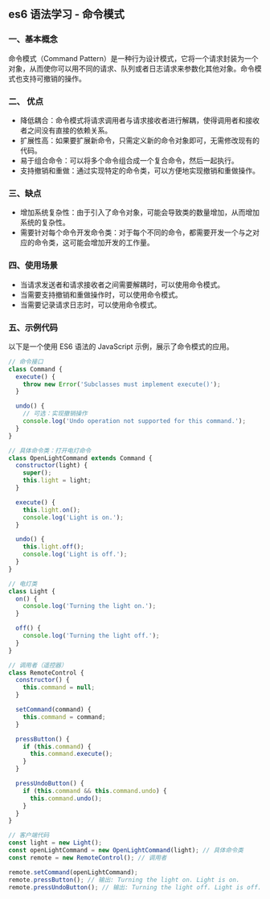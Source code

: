 ## es6 语法学习 - 命令模式

### 一、基本概念

命令模式（Command Pattern）是一种行为设计模式，它将一个请求封装为一个对象，从而使你可以用不同的请求、队列或者日志请求来参数化其他对象。命令模式也支持可撤销的操作。

### 二、 优点

- 降低耦合：命令模式将请求调用者与请求接收者进行解耦，使得调用者和接收者之间没有直接的依赖关系。
- 扩展性高：如果要扩展新命令，只需定义新的命令对象即可，无需修改现有的代码。
- 易于组合命令：可以将多个命令组合成一个复合命令，然后一起执行。
- 支持撤销和重做：通过实现特定的命令类，可以方便地实现撤销和重做操作。

### 三、缺点

- 增加系统复杂性：由于引入了命令对象，可能会导致类的数量增加，从而增加系统的复杂性。
- 需要针对每个命令开发命令类：对于每个不同的命令，都需要开发一个与之对应的命令类，这可能会增加开发的工作量。

### 四、使用场景

- 当请求发送者和请求接收者之间需要解耦时，可以使用命令模式。
- 当需要支持撤销和重做操作时，可以使用命令模式。
- 当需要记录请求日志时，可以使用命令模式。

### 五、示例代码

以下是一个使用 ES6 语法的 JavaScript 示例，展示了命令模式的应用。

```javascript
// 命令接口
class Command {
  execute() {
    throw new Error('Subclasses must implement execute()');
  }

  undo() {
    // 可选：实现撤销操作
    console.log('Undo operation not supported for this command.');
  }
}

// 具体命令类：打开电灯命令
class OpenLightCommand extends Command {
  constructor(light) {
    super();
    this.light = light;
  }

  execute() {
    this.light.on();
    console.log('Light is on.');
  }

  undo() {
    this.light.off();
    console.log('Light is off.');
  }
}

// 电灯类
class Light {
  on() {
    console.log('Turning the light on.');
  }

  off() {
    console.log('Turning the light off.');
  }
}

// 调用者（遥控器）
class RemoteControl {
  constructor() {
    this.command = null;
  }

  setCommand(command) {
    this.command = command;
  }

  pressButton() {
    if (this.command) {
      this.command.execute();
    }
  }

  pressUndoButton() {
    if (this.command && this.command.undo) {
      this.command.undo();
    }
  }
}

// 客户端代码
const light = new Light();
const openLightCommand = new OpenLightCommand(light); // 具体命令类
const remote = new RemoteControl(); // 调用者

remote.setCommand(openLightCommand);
remote.pressButton(); // 输出: Turning the light on. Light is on.
remote.pressUndoButton(); // 输出: Turning the light off. Light is off.
```
